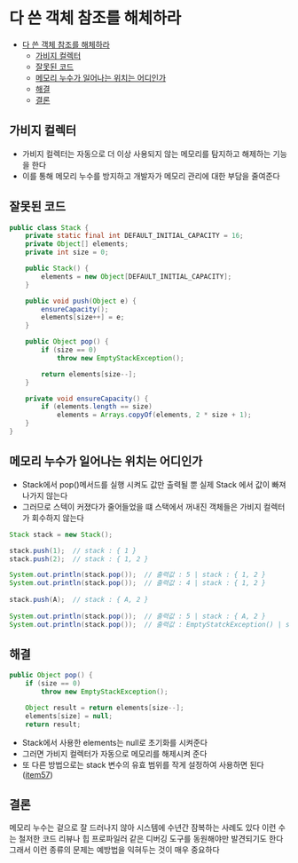 # 다 쓴 객체 참조를 해체하라

<!-- TOC -->
* [다 쓴 객체 참조를 해체하라](#다-쓴-객체-참조를-해체하라)
  * [가비지 컬렉터](#가비지-컬렉터)
  * [잘못된 코드](#잘못된-코드)
  * [메모리 누수가 일어나는 위치는 어디인가](#메모리-누수가-일어나는-위치는-어디인가)
  * [해결](#해결)
  * [결론](#결론)
<!-- TOC -->

## 가비지 컬렉터

* 가비지 컬렉터는 자동으로 더 이상 사용되지 않는 메모리를 탐지하고 해제하는 기능을 한다
* 이를 통해 메모리 누수를 방지하고 개발자가 메모리 관리에 대한 부담을 줄여준다

## 잘못된 코드

```java
public class Stack {
    private static final int DEFAULT_INITIAL_CAPACITY = 16;
    private Object[] elements;
    private int size = 0;

    public Stack() {
        elements = new Object[DEFAULT_INITIAL_CAPACITY];
    }

    public void push(Object e) {
        ensureCapacity();
        elements[size++] = e;
    }

    public Object pop() {
        if (size == 0)
            throw new EmptyStackException();

        return elements[size--];
    }

    private void ensureCapacity() {
        if (elements.length == size)
            elements = Arrays.copyOf(elements, 2 * size + 1);
    }
}
```

## 메모리 누수가 일어나는 위치는 어디인가

* Stack에서 pop()메서드를 실행 시켜도 값만 출력될 뿐 실제 Stack 에서 값이 빠져나가지 않는다
* 그러므로 스텍이 커졌다가 줄어들었을 떄 스택에서 꺼내진 객체들은 가비지 컬렉터가 회수하지 않는다

```java
Stack stack = new Stack();

stack.push(1);  // stack : { 1 }
stack.push(2);  // stack : { 1, 2 }

System.out.println(stack.pop());  // 출력값 : 5 | stack : { 1, 2 }
System.out.println(stack.pop());  // 출력값 : 4 | stack : { 1, 2 }
        
stack.push(A);  // stack : { A, 2 }
        
System.out.println(stack.pop());  // 출력값 : 5 | stack : { A, 2 }
System.out.println(stack.pop());  // 출력값 : EmptyStatckException() | stack : { A, 2 }
```

## 해결
```java
public Object pop() {
    if (size == 0)
        throw new EmptyStackException();

    Object result = return elements[size--];
    elements[size] = null;
    return result;
```

* Stack에서 사용한 elements는 null로 초기화를 시켜준다
* 그러면 가비지 컬렉터가 자동으로 메모리를 해제시켜 준다
* 또 다른 방법으로는 stack 변수의 유효 범위를 작게 설정하여  사용하면 된다 ([item57](https://github.com/now-start/effective-java/blob/main/chapter9/item57-지역변수의%20범위를%20최소화%20하라-nowstart.md))

## 결론
메모리 누수는 겉으로 잘 드러나지 않아 시스템에 수년간 잠복하는 사례도 있다
이런 수는 철저한 코드 리뷰나 힙 프로파일러 같은 디버깅 도구를 동원해야만 발견되기도 한다
그래서 이런 종류의 문제는 예방법을 익혀두는 것이 매우 중요하다